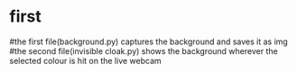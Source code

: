 # first
#the first file(background.py) captures the background and saves it as img
#the second file(invisible cloak.py) shows the background wherever the selected colour is hit on the live webcam
